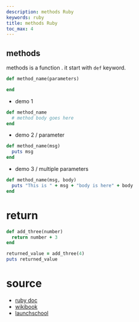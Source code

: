 ```yaml
---
description: methods Ruby
keywords: ruby
title: methods Ruby
toc_max: 4
---
```


## methods

methods is a function . it start with `def` keyword.

```ruby
def method_name(parameters)

end
```
* demo 1

```ruby
def method_name
  # method body goes here
end
```
* demo 2 / parameter

```ruby
def method_name(msg)
  puts msg
end
```
* demo 3 / multiple parameters

```ruby
def method_name(msg, body)
  puts "This is " + msg + "body is here" + body
end
```

# return

```ruby
def add_three(number)
  return number + 3
end

returned_value = add_three(4)
puts returned_value
```

# source

* [ruby doc](https://ruby-doc.org/core-2.2.0/Method.html)
* [wikibook](https://en.wikibooks.org/wiki/Ruby_Programming/Writing_methods)
* [launchschool](https://launchschool.com/books/ruby/read/methods)
